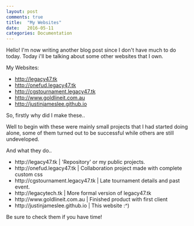 ```yaml
---
layout: post
comments: true
title:  "My Websites"
date:   2016-05-11
categories: Documentation
---
```


Hello! I'm now writing another blog post since I don't have much to do today. Today i'll be talking about some other websites that I own. 

My Websites:
<ul>
    <li><a href="http://legacy47.tk">http://legacy47.tk</a></li>
    <li><a href="http://onefud.legacy47.tk">http://onefud.legacy47.tk</a></li>
    <li><a href="http://cgstournament.legacy47.tk">http://cgstournament.legacy47.tk</a></li>
    <li><a href="http://www.goldlineit.com.au">http://www.goldlineit.com.au</a></li>
    <li><a href="http://justinjameslee.github.io">http://justinjameslee.github.io</a></li>
</ul>

So, firstly why did I make these..

Well to begin with these were mainly small projects that I had started doing alone, some of them turned out to be successful while others are still undeveloped.

And what they do..

<ul>
    <li>http://legacy47.tk | 'Repository' or my public projects.
    <li>http://onefud.legacy47.tk | Collaboration project made with complete custom css
    <li>http://cgstournament.legacy47.tk | Late tournament details and past event.
    <li>http://legacytech.tk | More formal version of legacy47.tk
    <li>http://www.goldlineit.com.au | Finished product with first client
    <li>http://justinjameslee.github.io | This website :^)
</ul>

Be sure to check them if you have time!

